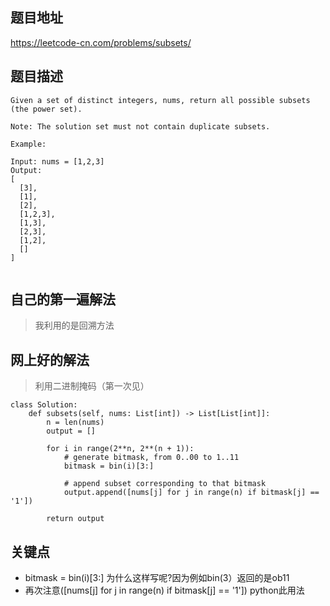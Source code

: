 ## 题目地址
https://leetcode-cn.com/problems/subsets/

## 题目描述

```
Given a set of distinct integers, nums, return all possible subsets (the power set).

Note: The solution set must not contain duplicate subsets.

Example:

Input: nums = [1,2,3]
Output:
[
  [3],
  [1],
  [2],
  [1,2,3],
  [1,3],
  [2,3],
  [1,2],
  []
]


```

## 自己的第一遍解法
> 我利用的是回溯方法

## 网上好的解法
> 利用二进制掩码（第一次见）

```
class Solution:
    def subsets(self, nums: List[int]) -> List[List[int]]:
        n = len(nums)
        output = []
        
        for i in range(2**n, 2**(n + 1)):
            # generate bitmask, from 0..00 to 1..11
            bitmask = bin(i)[3:]
            
            # append subset corresponding to that bitmask
            output.append([nums[j] for j in range(n) if bitmask[j] == '1'])
        
        return output
```
## 关键点
* bitmask = bin(i)[3:] 为什么这样写呢?因为例如bin(3）返回的是ob11
* 再次注意([nums[j] for j in range(n) if bitmask[j] == '1']) python此用法
